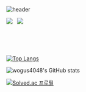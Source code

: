 ![header](https://capsule-render.vercel.app/api?type=Waving&color=421ac0&height=200&section=header&text=Gil%20Jae%20Hyun&fontSize=60&fontcolor=000000)




<a href="https://rare-octopus-e8f.notion.site/b5dbd77ac93c4fc19f0f25c4a0612e2e"><img src="https://img.shields.io/badge/Notion-8B89CC?style=flat-square&logo=Notion&logoColor=white"/></a> &#160; <a href="https://keeeeeepgoing.tistory.com/"><img src="https://img.shields.io/badge/Tistory-7952B3?style=flat-square&logo=Tistory&logoColor=white"/></a>




<br>
<br>
<br>

[![Top Langs](https://github-readme-stats-sigma-five.vercel.app/api/top-langs/?username=wogus4048&layout=compact&theme=buefy&langs_count=10)](https://github.com/anuraghazra/github-readme-stats) 

![wogus4048's GitHub stats](https://github-readme-stats-sigma-five.vercel.app/api?username=wogus4048&theme=buefy&show_icons=true)


[![Solved.ac 프로필](http://mazassumnida.wtf/api/v2/generate_badge?boj=wogus4048)](https://solved.ac/wogus4048)


